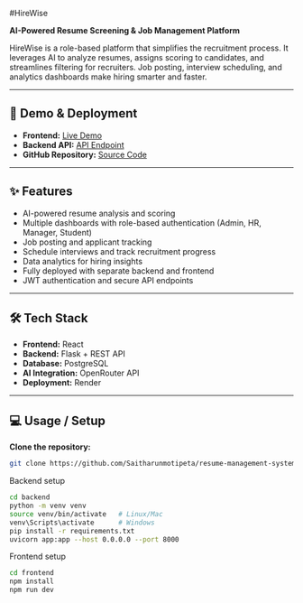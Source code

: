 #HireWise

**AI-Powered Resume Screening & Job Management Platform**

HireWise is a role-based platform that simplifies the recruitment process. It leverages AI to analyze resumes, assigns scoring to candidates, and streamlines filtering for recruiters. Job posting, interview scheduling, and analytics dashboards make hiring smarter and faster.

---

## 🚀 Demo & Deployment

- **Frontend:** [Live Demo](https://resume-management-system-frontend-72gn.onrender.com)  
- **Backend API:** [API Endpoint](https://resume-management-system-17.onrender.com)  
- **GitHub Repository:** [Source Code](https://github.com/Saitharunmotipeta/resume-management-system)

---

## ✨ Features

- AI-powered resume analysis and scoring
- Multiple dashboards with role-based authentication (Admin, HR, Manager, Student)
- Job posting and applicant tracking
- Schedule interviews and track recruitment progress
- Data analytics for hiring insights
- Fully deployed with separate backend and frontend
- JWT authentication and secure API endpoints

---

## 🛠️ Tech Stack

- **Frontend:** React  
- **Backend:** Flask + REST API  
- **Database:** PostgreSQL  
- **AI Integration:** OpenRouter API  
- **Deployment:** Render  

---

## 💻 Usage / Setup

**Clone the repository:**
```bash
git clone https://github.com/Saitharunmotipeta/resume-management-system.git
```

Backend setup
```bash
cd backend
python -m venv venv
source venv/bin/activate   # Linux/Mac
venv\Scripts\activate      # Windows
pip install -r requirements.txt
uvicorn app:app --host 0.0.0.0 --port 8000
```
Frontend setup
```bash
cd frontend
npm install
npm run dev
```
